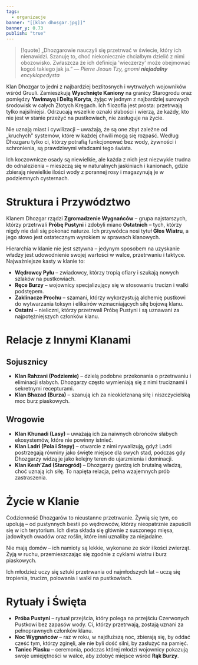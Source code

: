 ```yaml
---
tags:
  - organizacje
banner: "[[klan dhosgar.jpg]]"
banner_y: 0.73
publish: "true"
---
```

>[!quote] „Dhozgarowie nauczyli się przetrwać w świecie, który ich nienawidzi. Szanuję to, choć niekoniecznie chciałbym dzielić z nimi obozowisko. Zwłaszcza że ich definicja 'wieczerzy' może obejmować kogoś takiego jak ja.”
>— _Pierre Jeoun Tzy, gnomi **niejadalny** encyklopedysta_

Klan Dhozgar to jedni z najbardziej bezlitosnych i wytrwałych wojowników wśród Gruuli. Zamieszkują **Wyschnięte Kaniony** na granicy Starogrodu oraz pomiędzy **Yavimayą i Deltą Koryta**, żyjąc w jednym z najbardziej surowych środowisk w całych Złotych Kręgach. Ich filozofia jest prosta: przetrwają tylko najsilniejsi. Odrzucają wszelkie oznaki słabości i wierzą, że każdy, kto nie jest w stanie przeżyć na pustkowiach, nie zasługuje na życie.

Nie uznają miast i cywilizacji – uważają, że są one zbyt zależne od „kruchych” systemów, które w każdej chwili mogą się rozpaść. Według Dhozgaru tylko ci, którzy potrafią funkcjonować bez wody, żywności i schronienia, są prawdziwymi władcami tego świata.

Ich koczownicze osady są niewielkie, ale każda z nich jest niezwykle trudna do odnalezienia – mieszczą się w naturalnych jaskiniach i kanionach, gdzie zbierają niewielkie ilości wody z porannej rosy i magazynują je w podziemnych cysternach.
# **Struktura i Przywództwo**
Klanem Dhozgar rządzi **Zgromadzenie Wygnańców** – grupa najstarszych, którzy przetrwali **Próbę Pustyni** i zdobyli miano **Ostatnich** – tych, którzy nigdy nie dali się pokonać naturze. Ich przywódca nosi tytuł **Głos Wiatru**, a jego słowo jest ostatecznym wyrokiem w sprawach klanowych.

Hierarchia w klanie nie jest sztywna – jedynym sposobem na uzyskanie władzy jest udowodnienie swojej wartości w walce, przetrwaniu i taktyce.
Najważniejsze kasty w klanie to:
- **Wędrowcy Pyłu** – zwiadowcy, którzy tropią ofiary i szukają nowych szlaków na pustkowiach.
- **Ręce Burzy** – wojownicy specjalizujący się w stosowaniu trucizn i walki podstępem.
- **Zaklinacze Prochu** – szamani, którzy wykorzystują alchemię pustkowi do wytwarzania toksyn i eliksirów wzmacniających siłę bojową klanu.
- **Ostatni** – nieliczni, którzy przetrwali Próbę Pustyni i są uznawani za najpotężniejszych członków klanu.
# **Relacje z Innymi Klanami**
## **Sojusznicy**
- **Klan Rahzani (Podziemie)** – dzielą podobne przekonania o przetrwaniu i eliminacji słabych. Dhozgarzy często wymieniają się z nimi truciznami i sekretnymi recepturami.
- **Klan Bhazad (Burza)** – szanują ich za nieokiełznaną siłę i niszczycielską moc burz piaskowych.
## **Wrogowie**
- **Klan Khunadi (Lasy)** – uważają ich za naiwnych obrońców słabych ekosystemów, które nie powinny istnieć.
- **Klan Ladri (Pola i Stepy)** – otwarcie z nimi rywalizują, gdyż Ladri postrzegają równiny jako święte miejsce dla swych stad, podczas gdy Dhozgarzy widzą je jako kolejny teren do ujarzmienia i dominacji.
- **Klan Kesh’Zad (Starogród)** – Dhozgarzy gardzą ich brutalną władzą, choć uznają ich siłę. To napięta relacja, pełna wzajemnych prób zastraszenia.
# **Życie w Klanie**
Codzienność Dhozgarów to nieustanne przetrwanie. Żywią się tym, co upolują – od pustynnych bestii po wędrowców, którzy nieopatrznie zapuścili się w ich terytorium. Ich dieta składa się głównie z suszonego mięsa, jadowitych owadów oraz roślin, które inni uznaliby za niejadalne.

Nie mają domów – ich namioty są lekkie, wykonane ze skór i kości zwierząt. Żyją w ruchu, przemieszczając się zgodnie z cyklami wiatru i burz piaskowych.

Ich młodzież uczy się sztuki przetrwania od najmłodszych lat – uczą się tropienia, trucizn, polowania i walki na pustkowiach.
# **Rytuały i Święta**
- **Próba Pustyni** – rytuał przejścia, który polega na przejściu Czerwonych Pustkowi bez zapasów wody. Ci, którzy przetrwają, zostają uznani za pełnoprawnych członków klanu.
- **Noc Wygnańców** – raz w roku, w najdłuższą noc, zbierają się, by oddać cześć tym, którzy zginęli, ale nie byli dość silni, by zasłużyć na pamięć.
- **Taniec Piasku** – ceremonia, podczas której młodzi wojownicy pokazują swoje umiejętności w walce, aby zdobyć miejsce wśród **Rąk Burzy**.